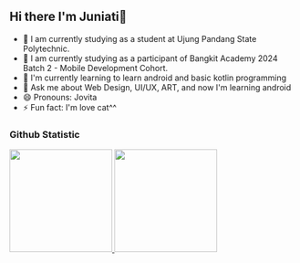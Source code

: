## Hi there I'm Juniati👋

- 🔭 I am currently studying as a student at Ujung Pandang State Polytechnic.
- 🔭 I am currently studying as a participant of Bangkit Academy 2024 Batch 2 - Mobile Development Cohort.
- 🌱 I'm currently learning to learn android and basic kotlin programming
- 💬 Ask me about Web Design, UI/UX, ART, and now I'm learning android
- 😄 Pronouns: Jovita
- ⚡ Fun fact: I'm love cat^^

### Github Statistic
<p align="left">
<a href="https://github.com/Juniati24">
  <img height="180em" src="https://github-readme-stats-eight-theta.vercel.app/api?username=penuliscode&show_icons=true&theme=algolia&include_all_commits=true&count_private=true"/>
  <img height="180em" src="https://github-readme-stats-eight-theta.vercel.app/api/top-langs/?username=penuliscode&layout=compact&layout=compact&theme=algolia"/>
</a>
</p>
